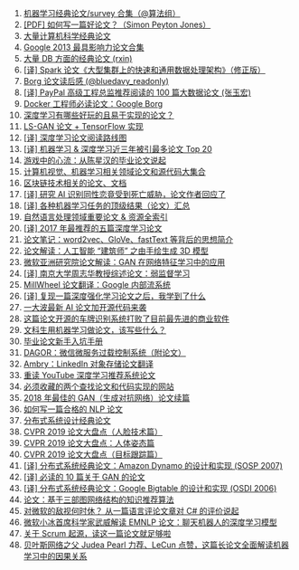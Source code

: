 1. [机器学习经典论文/survey 合集（@算法组）](https://weekly.manong.io/bounce?nid=11&aid=218&url=http%3A%2F%2Fsuanfazu.com%2Fdiscussion%2F68%2F%25E6%259C%25BA%25E5%2599%25A8%25E5%25AD%25A6%25E4%25B9%25A0%25E7%25BB%258F%25E5%2585%25B8%25E8%25AE%25BA%25E6%2596%2587survey%25E5%2590%2588%25E9%259B%2586)
1. [[PDF] 如何写一篇好论文？（Simon Peyton Jones）](https://weekly.manong.io/bounce?nid=17&aid=372&url=https%3A%2F%2Fresearch.microsoft.com%2Fen-us%2Fum%2Fpeople%2Fsimonpj%2Fpapers%2Fgiving-a-talk%2Fwriting-a-paper-slides.pdf)
1. [大量计算机科学经典论文](https://weekly.manong.io/bounce?nid=25&aid=839&url=https%3A%2F%2Fgithub.com%2Fpapers-we-love%2Fpapers-we-love)
1. [Google 2013 最具影响力论文合集](https://weekly.manong.io/bounce?nid=37&aid=1232&url=http%3A%2F%2Fgoogleresearch.blogspot.com%2F2014%2F06%2Finfluential-papers-for-2013.html)
1. [大量 DB 方面的经典论文 (rxin)](https://weekly.manong.io/bounce?nid=43&aid=1405&url=https%3A%2F%2Fgithub.com%2Frxin%2Fdb-readings)
1. [[译] Spark 论文《大型集群上的快速和通用数据处理架构》（修正版）](https://weekly.manong.io/bounce?nid=60&aid=1863&url=http%3A%2F%2Fdownload.csdn.net%2Fdetail%2Fimsingo%2F8390843)
1. [Borg 论文读后感 (@bluedavy_readonly)](https://weekly.manong.io/bounce?nid=70&aid=2257&url=http%3A%2F%2Fhellojava.info%2F%3Fp%3D411)
1. [[译] PayPal 高级工程总监推荐阅读的 100 篇大数据论文 (张玉宏)](https://weekly.manong.io/bounce?nid=78&aid=2790&url=http%3A%2F%2Fwww.csdn.net%2Farticle%2F2015-07-07%2F2825148)
1. [Docker 工程师必读论文：Google Borg](https://weekly.manong.io/bounce?nid=94&aid=4210&url=http%3A%2F%2Fmp.weixin.qq.com%2Fs%3F__biz%3DMzA4MzQ1NjQ5Nw%3D%3D%26mid%3D400243103%26idx%3D1%26sn%3Dc76e7acfbf73649190277a7cbe3b0191%26scene%3D2%26srcid%3D1104dePo2p9LALeb55kd1fHY%26from%3Dtimeline%26isappinstalled%3D0%23rd)
1. [深度学习有哪些好玩的且易于实现的论文？](https://weekly.manong.io/bounce?nid=116&aid=6098&url=http%3A%2F%2Fwww.zhihu.com%2Fquestion%2F41231774%2Fanswer%2F90818565)
1. [LS-GAN 论文 + TensorFlow 实现](https://weekly.manong.io/bounce?nid=157&aid=8868&url=https%3A%2F%2Ftoutiao.io%2Fk%2Fc2rosq)
1. [[译] 深度学习论文阅读路线图](https://weekly.manong.io/bounce?nid=159&aid=9060&url=http%3A%2F%2Fmp.weixin.qq.com%2Fs%2Fro4FGauL93a-YlTiIFGYRQ)
1. [[译] 机器学习 & 深度学习近三年被引最多论文 Top 20](https://weekly.manong.io/bounce?nid=162&aid=9233&url=http%3A%2F%2Fmp.weixin.qq.com%2Fs%2F4brmTyjla-5JSgy9ay4zpA)
1. [游戏中的心流：从陈星汉的毕业论文说起](https://weekly.manong.io/bounce?nid=164&aid=9406&url=https%3A%2F%2Ftoutiao.io%2Fk%2Fnzyfc6)
1. [计算机视觉、机器学习相关领域论文和源代码大集合](https://weekly.manong.io/bounce?nid=166&aid=9524&url=https%3A%2F%2Ftoutiao.io%2Fk%2F2bo1yo)
1. [区块链技术相关的论文、文档](https://weekly.manong.io/bounce?nid=182&aid=10684&url=https%3A%2F%2Ftoutiao.io%2Fk%2Fnw1fge)
1. [[译] 研究 AI 识别同性恋竟受到死亡威胁，论文作者回应了](https://weekly.manong.io/bounce?nid=185&aid=10890&url=https%3A%2F%2Fmp.weixin.qq.com%2Fs%3F__biz%3DMzI0ODcxODk5OA%3D%3D%26mid%3D2247489042%26idx%3D1%26sn%3Dacedb93121e4264981a0c52e86742c9e)
1. [[译] 各种机器学习任务的顶级结果（论文）汇总](https://weekly.manong.io/bounce?nid=192&aid=11365&url=http%3A%2F%2Fmp.weixin.qq.com%2Fs%2FI9dm8uDEqO0X19s758jOGw)
1. [自然语言处理领域重要论文 & 资源全索引](https://weekly.manong.io/bounce?nid=194&aid=11514&url=https%3A%2F%2Ftoutiao.io%2Fk%2F3tpsix)
1. [[译] 2017 年最推荐的五篇深度学习论文](https://weekly.manong.io/bounce?nid=200&aid=11963&url=https%3A%2F%2Ftoutiao.io%2Fk%2Fzcd2k1)
1. [论文笔记：word2vec、GloVe、fastText 等背后的思想简介](https://weekly.manong.io/bounce?nid=203&aid=12208&url=https%3A%2F%2Ftoutiao.io%2Fk%2F5823si)
1. [论文解读：人工智能 “建筑师” 之由手绘生成 3D 模型](https://weekly.manong.io/bounce?nid=204&aid=12272&url=http%3A%2F%2Fmp.weixin.qq.com%2Fs%2FMZJGa9qEnz32UQVDl1o9RQ)
1. [微软亚洲研究院论文解读：GAN 在网络特征学习中的应用](https://weekly.manong.io/bounce?nid=204&aid=12282&url=https%3A%2F%2Ftoutiao.io%2Fk%2F4l1kex)
1. [[译] 南京大学周志华教授综述论文：弱监督学习](https://weekly.manong.io/bounce?nid=207&aid=12484&url=https%3A%2F%2Ftoutiao.io%2Fk%2F01kkho)
1. [MillWheel 论文翻译：Google 内部流系统](https://weekly.manong.io/bounce?nid=208&aid=12589&url=https%3A%2F%2Ftoutiao.io%2Fk%2F96aale)
1. [[译] 复现一篇深度强化学习论文之后，我学到了什么](https://weekly.manong.io/bounce?nid=211&aid=12781&url=http%3A%2F%2Fmp.weixin.qq.com%2Fs%2Fw3JINFYFetbwgTAwnG7xYA)
1. [一大波最新 AI 论文加开源代码来袭](https://weekly.manong.io/bounce?nid=212&aid=12835&url=http%3A%2F%2Fmp.weixin.qq.com%2Fs%2Fyo6zcArD8tbyKkgDDPaF7Q)
1. [这篇论文开源的车牌识别系统打败了目前最先进的商业软件](https://weekly.manong.io/bounce?nid=232&aid=14209&url=https%3A%2F%2Fmp.weixin.qq.com%2Fs%2FJIoTsadw4JBkr0e40RwVQQ)
1. [文科生用机器学习做论文，该写些什么？](https://weekly.manong.io/bounce?nid=236&aid=14455&url=https%3A%2F%2Fmp.weixin.qq.com%2Fs%2FnHSeKa6NXsSt7pPXcmBE7w)
1. [毕业论文新手入坑手册](https://weekly.manong.io/bounce?nid=236&aid=14477&url=https%3A%2F%2Ftoutiao.io%2Fk%2Fpl5d96)
1. [DAGOR：微信微服务过载控制系统（附论文）](https://weekly.manong.io/bounce?nid=241&aid=14770&url=https%3A%2F%2Fmp.weixin.qq.com%2Fs%2Ft9M56GGwDGtoj-yufSw9Tg)
1. [Ambry：LinkedIn 对象存储论文翻译](https://weekly.manong.io/bounce?nid=244&aid=14990&url=https%3A%2F%2Ftoutiao.io%2Fk%2Fl8oghr)
1. [重读 YouTube 深度学习推荐系统论文](https://weekly.manong.io/bounce?nid=246&aid=15084&url=https%3A%2F%2Ftoutiao.io%2Fk%2Fvwad6r)
1. [必须收藏的两个查找论文和代码实现的网站](https://weekly.manong.io/bounce?nid=249&aid=15345&url=https%3A%2F%2Fmp.weixin.qq.com%2Fs%2FgP0aCO9R8uto7mqA5KrVNw)
1. [2018 年最佳的 GAN（生成对抗网络）论文续篇](https://weekly.manong.io/bounce?nid=252&aid=15528&url=https%3A%2F%2Fmp.weixin.qq.com%2Fs%2Fe1a1vrgbsdP2dk-0_C02fg)
1. [如何写一篇合格的 NLP 论文](https://weekly.manong.io/bounce?nid=254&aid=15671&url=https%3A%2F%2Ftoutiao.io%2Fk%2Fu8xpnl)
1. [分布式系统设计经典论文](https://weekly.manong.io/bounce?nid=254&aid=15707&url=https%3A%2F%2Ftoutiao.io%2Fk%2Fc94mq1)
1. [CVPR 2019 论文大盘点（人脸技术篇）](https://weekly.manong.io/bounce?nid=266&aid=16676&url=https%3A%2F%2Fmp.weixin.qq.com%2Fs%2FL1W9YAAA6jE6UrieRHIpcw)
1. [CVPR 2019 论文大盘点：人体姿态篇](https://weekly.manong.io/bounce?nid=268&aid=16780&url=https%3A%2F%2Fmp.weixin.qq.com%2Fs%2F25RvX3qtN52q01Y8U960IA)
1. [CVPR 2019 论文大盘点（目标跟踪篇）](https://weekly.manong.io/bounce?nid=269&aid=16868&url=https%3A%2F%2Fmp.weixin.qq.com%2Fs%2FmfnO6brDMIYvTeDpI1pDMg)
1. [[译] 分布式系统经典论文：Amazon Dynamo 的设计和实现 (SOSP 2007)](https://weekly.manong.io/bounce?nid=270&aid=17008&url=https%3A%2F%2Ftoutiao.io%2Fk%2Fhoonp5)
1. [[译] 必读的 10 篇关于 GAN 的论文](https://weekly.manong.io/bounce?nid=270&aid=16962&url=https%3A%2F%2Fmp.weixin.qq.com%2Fs%2FxGo1PT75k8eKxxrvEpRUKw)
1. [[译] 分布式系统经典论文：Google Bigtable 的设计和实现 (OSDI 2006)](https://weekly.manong.io/bounce?nid=271&aid=17015&url=https%3A%2F%2Ftoutiao.io%2Fk%2Fnsv5xu)
1. [论文：基于三部图网络结构的知识推荐算法](https://weekly.manong.io/bounce?nid=274&aid=17244&url=https%3A%2F%2Fmp.weixin.qq.com%2Fs%2Ff8R7gLGEU_eznqz2ZZBa0w)
1. [对微软的敌视何时休？ 从一篇语言评论文章对 C# 的评价说起](https://weekly.manong.io/bounce?nid=276&aid=17436&url=https%3A%2F%2Fmp.weixin.qq.com%2Fs%2F7UBqWAAFgeR4dn6CBcxNjw)
1. [微软小冰首席科学家武威解读 EMNLP 论文：聊天机器人的深度学习模型](https://weekly.manong.io/bounce?nid=283&aid=17899&url=https%3A%2F%2Fmp.weixin.qq.com%2Fs%2FFSVYt-rauuCcqm9y7eTDfg)
1. [关于 Scrum 起源，读这一篇论文就足够啦](https://weekly.manong.io/bounce?nid=288&aid=18264&url=https%3A%2F%2Fmp.weixin.qq.com%2Fs%2FLBwLFQ_IcyP41uukMj465g)
1. [贝叶斯网络之父 Judea Pearl 力荐、LeCun 点赞，这篇长论文全面解读机器学习中的因果关系](https://weekly.manong.io/bounce?nid=290&aid=18364&url=https%3A%2F%2Ftoutiao.io%2Fk%2F3d0298o)
